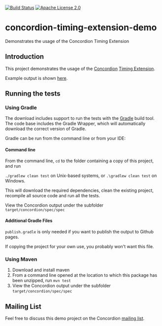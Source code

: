 [![Build Status](https://travis-ci.org/concordion/concordion-timing-extension-demo.svg?branch=master)](https://travis-ci.org/concordion/concordion-timing-extension-demo)
[![Apache License 2.0](https://img.shields.io/badge/license-Apache%202.0-blue.svg)](http://www.apache.org/licenses/LICENSE-2.0.html)

# concordion-timing-extension-demo

Demonstrates the usage of the Concordion Timing Extension

## Introduction
This project demonstrates the usage of the [Concordion](http://concordion.org) [Timing Extension](https://github.com/concordion/concordion-timing-extension).

Example output is shown [here](https://concordion.github.io/concordion-timing-extension-demo/spec/spec/Main.html). 

## Running the tests

### Using Gradle
The download includes support to run the tests with the [Gradle](http://www.gradle.org/) build tool. The code base includes the Gradle Wrapper, which will automatically download the correct version of Gradle. 

Gradle can be run from the command line or from your IDE:

#### Command line
From the command line, `cd` to the folder containing a copy of this project, and run 

  `./gradlew clean test` on Unix-based systems, or 
  `.\gradlew clean test` on Windows.

This will download the required dependencies, clean the existing project, recompile all source code and run all the tests. 

View the Concordion output under the subfolder `target/concordion/spec/spec`

#### Additional Gradle Files
`publish.gradle` is only needed if you want to publish the output to Github pages.

If copying the project for your own use, you probably won't want this file.

### Using Maven

1. Download and install maven
2. From a command line opened at the location to which this package has been unzipped, run `mvn test`
3. View the Concordion output under the subfolder `target/concordion/spec/spec`

## Mailing List
Feel free to discuss this demo project on the Concordion [mailing list](https://groups.google.com/d/forum/concordion).
